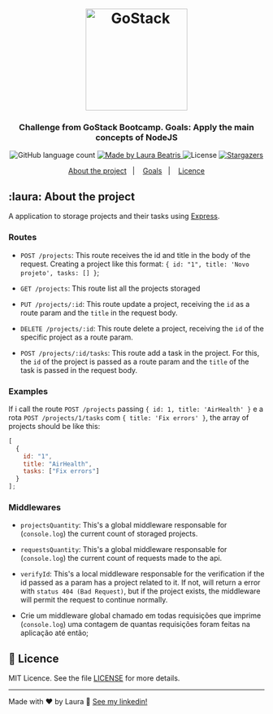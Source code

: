 <h1 align="center">
    <img alt="GoStack" src="https://rocketseat-cdn.s3-sa-east-1.amazonaws.com/bootcamp-header.png" width="200px" />
</h1>

<h3 align="center">
  Challenge from GoStack Bootcamp. Goals: Apply the main concepts of NodeJS
</h3>

<p align="center">
  <img alt="GitHub language count" src="https://img.shields.io/github/languages/count/laurabeatris/projects_store?color=brightgreen&logoColor=black">

  <a href="https://www.linkedin.com/in/laurabeatris/">
    <img alt="Made by Laura Beatris" src="https://img.shields.io/badge/made%20by-laurabeatris-brightgreen">
  </a>

  <img alt="License" src="https://img.shields.io/badge/license-MIT-%2304D361">

  <a href="https://github.com/LauraBeatris/projects_store/stargazers">
    <img alt="Stargazers" src="https://img.shields.io/github/stars/LauraBeatris/projects_store?color=brightgreen&style=social">
  </a>
</p>

<p align="center">
  <a href="#laura-about-the-project">About the project</a>&nbsp;&nbsp;&nbsp;|&nbsp;&nbsp;&nbsp;
  <a href="#-goals">Goals</a>&nbsp;&nbsp;&nbsp;|&nbsp;&nbsp;&nbsp;
  <a href="#memo-licence">Licence</a>
</p>

## :laura: About the project

A application to storage projects and their tasks using [Express](https://expressjs.com/pt-br/).

### Routes

- `POST /projects`: This route receives the id and title in the body of the request. Creating a project like this format: `{ id: "1", title: 'Novo projeto', tasks: [] }`;

- `GET /projects`: This route list all the projects storaged

- `PUT /projects/:id`: This route update a project, receiving the `id` as a route param and the `title` in the request body.

- `DELETE /projects/:id`: This route delete a project, receiving the `id` of the specific project as a route param.

- `POST /projects/:id/tasks`: This route add a task in the project. For this, the `id` of the project is passed as a route param and the `title` of the task is passed in the request body.

### Examples

If i call the route `POST /projects` passing `{ id: 1, title: 'AirHealth' }` e a rota `POST /projects/1/tasks` com `{ title: 'Fix errors' }`, the array of projects should be like this:

```js
[
  {
    id: "1",
    title: "AirHealth",
    tasks: ["Fix errors"]
  }
];
```

### Middlewares

- `projectsQuantity`: This's a global middleware responsable for (`console.log`) the current count of storaged projects.

- `requestsQuantity`: This's a global middleware responsable for (`console.log`) the current
  count of requests made to the api.

- `verifyId`: This's a local middleware responsable for the verification if the id passed as a param has a project related to it. If not, will return a error with `status 404 (Bad Request)`, but if the project exists, the middleware will permit the request to continue normally.

- Crie um middleware global chamado em todas requisições que imprime (`console.log`) uma contagem de quantas requisições foram feitas na aplicação até então;

## :memo: Licence

MIT Licence. See the file [LICENSE](LICENSE.md) for more details.

---

Made with ♥ by Laura :wave: [See my linkedin!](https://www.linkedin.com/in/laurabeatris/)
